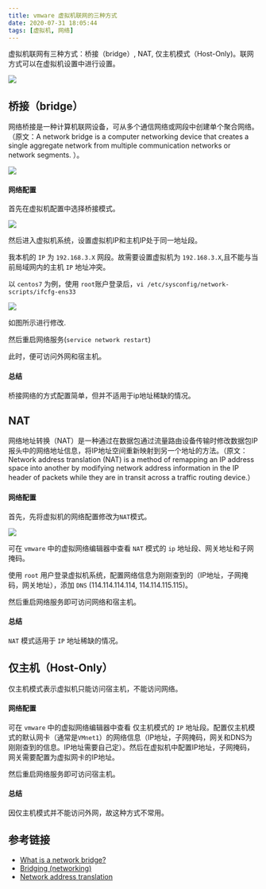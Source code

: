 ```yaml
---
title: vmware 虚拟机联网的三种方式
date: 2020-07-31 18:05:44
tags: [虚拟机, 网络]
---
```


虚拟机联网有三种方式：桥接（bridge）, NAT, 仅主机模式（Host-Only)。联网方式可以在虚拟机设置中进行设置。

![](https://raw.githubusercontent.com/KJohn2q/John-s-figure-bed/master/image/20200731170113.png)

## 桥接（bridge）

网络桥接是一种计算机联网设备，可从多个通信网络或网段中创建单个聚合网络。（原文：A network bridge is a computer networking device that creates a single aggregate network from multiple communication networks or network segments. ）。

![](https://raw.githubusercontent.com/KJohn2q/John-s-figure-bed/master/image/20200731170555.png)

#### 网络配置

首先在虚拟机配置中选择桥接模式。

![](https://raw.githubusercontent.com/KJohn2q/John-s-figure-bed/master/image/20200731170914.png)

然后进入虚拟机系统，设置虚拟机IP和主机IP处于同一地址段。

我本机的 `IP` 为 `192.168.3.X` 网段。故需要设置虚拟机为 `192.168.3.X`,且不能与当前局域网内的主机 `IP` 地址冲突。

以 `centos7` 为例，使用 `root`账户登录后，`vi /etc/sysconfig/network-scripts/ifcfg-ens33`

![](https://raw.githubusercontent.com/KJohn2q/John-s-figure-bed/master/image/20200731173257.png)

如图所示进行修改.

然后重启网络服务(`service network restart`)

此时，便可访问外网和宿主机。

#### 总结

桥接网络的方式配置简单，但并不适用于ip地址稀缺的情况。

## NAT

网络地址转换（NAT）是一种通过在数据包通过流量路由设备传输时修改数据包IP报头中的网络地址信息，将IP地址空间重新映射到另一个地址的方法。（原文：Network address translation (NAT) is a method of remapping an IP address space into another by modifying network address information in the IP header of packets while they are in transit across a traffic routing device.）

#### 网络配置

首先，先将虚拟机的网络配置修改为`NAT`模式。

![](https://raw.githubusercontent.com/KJohn2q/John-s-figure-bed/master/image/20200731174109.png)

可在 `vmware` 中的虚拟网络编辑器中查看 `NAT` 模式的 `ip` 地址段、网关地址和子网掩码。

使用 `root` 用户登录虚拟机系统，配置网络信息为刚刚查到的（IP地址，子网掩码，网关地址），添加 `DNS` (114.114.114.114, 114.114.115.115)。

然后重启网络服务即可访问网络和宿主机。

#### 总结

`NAT` 模式适用于 `IP` 地址稀缺的情况。

## 仅主机（Host-Only）

仅主机模式表示虚拟机只能访问宿主机，不能访问网络。

#### 网络配置

可在 `vmware` 中的虚拟网络编辑器中查看 仅主机模式的 `IP` 地址段。配置仅主机模式的默认网卡（通常是`VMnet1`）的网络信息（IP地址，子网掩码，网关和DNS为刚刚查到的信息。IP地址需要自己定）。然后在虚拟机中配置IP地址，子网掩码，网关需要配置为虚拟网卡的IP地址。

然后重启网络服务即可访问宿主机。

#### 总结

因仅主机模式并不能访问外网，故这种方式不常用。

## 参考链接

* [What is a network bridge?](https://geek-university.com/ccna/what-is-a-network-bridge/)
* [Bridging (networking)](https://en.wikipedia.org/wiki/Bridging_(networking))
* [Network address translation](https://en.wikipedia.org/wiki/Network_address_translation)